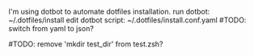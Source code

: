 
I'm using dotbot to automate dotfiles installation.
run dotbot: ~/.dotfiles/install
edit dotbot script: ~/.dotfiles/install.conf.yaml
#TODO: switch from yaml to json?

#TODO: remove 'mkdir test_dir' from test.zsh?
